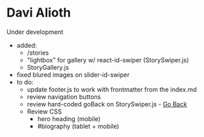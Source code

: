 # Davi Alioth

Under development

- added:
  - /stories
  - "lightbox" for gallery w/ react-id-swiper (StorySwiper.js)
  - StoryGallery.js
- fixed blured images on slider-id-swiper
- to do:
  - update footer.js to work with frontmatter from the index.md
  - review navigation buttons
  - review hard-coded goBack on StorySwiper.js - <a href="javascript:history.back()">Go Back</a>
  - Review CSS
    - hero heading (mobile)
    - #biography (tablet + mobile)
